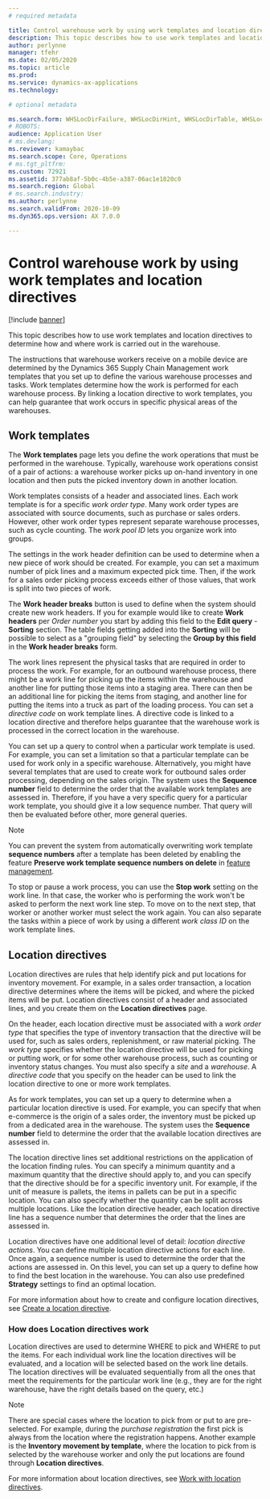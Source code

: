 ```yaml
---
# required metadata

title: Control warehouse work by using work templates and location directives
description: This topic describes how to use work templates and location directives to determine how and where work is carried out in the warehouse.
author: perlynne
manager: tfehr
ms.date: 02/05/2020
ms.topic: article
ms.prod: 
ms.service: dynamics-ax-applications
ms.technology: 

# optional metadata

ms.search.form: WHSLocDirFailure, WHSLocDirHint, WHSLocDirTable, WHSLocDirTableUOM, WHSRFMenuItem, WHSWork, WHSWorkClass, WHSWorkPool, WHSWorkTemplateTable
# ROBOTS: 
audience: Application User
# ms.devlang: 
ms.reviewer: kamaybac
ms.search.scope: Core, Operations
# ms.tgt_pltfrm: 
ms.custom: 72921
ms.assetid: 377ab8af-5b0c-4b5e-a387-06ac1e1820c0
ms.search.region: Global
# ms.search.industry: 
ms.author: perlynne
ms.search.validFrom: 2020-10-09
ms.dyn365.ops.version: AX 7.0.0

---
```


# Control warehouse work by using work templates and location directives

[!include [banner](../includes/banner.md)]

This topic describes how to use work templates and location directives to determine how and where work is carried out in the warehouse.

The instructions that warehouse workers receive on a mobile device are determined by the Dynamics 365 Supply Chain Management work templates that you set up to define the various warehouse processes and tasks. Work templates determine how the work is performed for each warehouse process. By linking a location directive to work templates, you can help guarantee that work occurs in specific physical areas of the warehouses.

## Work templates

The **Work templates** page lets you define the work operations that must be performed in the warehouse. Typically, warehouse work operations consist of a pair of actions: a warehouse worker picks up on-hand inventory in one location and then puts the picked inventory down in another location. 

Work templates consists of a header and associated lines. Each work template is for a specific *work order type*. Many work order types are associated with source documents, such as purchase or sales orders. However, other work order types represent separate warehouse processes, such as cycle counting. The *work pool ID* lets you organize work into groups. 

The settings in the work header definition can be used to determine when a new piece of work should be created. For example, you can set a maximum number of pick lines and a maximum expected pick time. Then, if the work for a sales order picking process exceeds either of those values, that work is split into two pieces of work.

The **Work header breaks** button is used to define when the system should create new work headers. If you for example would like to create **Work headers** per _Order number_ you
start by adding this field to the **Edit query** - **Sorting** section. The table fields getting added into the **Sorting** will be possible to select as a "grouping field" by selecting the **Group by this field** in the **Work header breaks** form.

The work lines represent the physical tasks that are required in order to process the work. For example, for an outbound warehouse process, there might be a work line for picking up the items within the warehouse and another line for putting those items into a staging area. There can then be an additional line for picking the items from staging, and another line for putting the items into a truck as part of the loading process. You can set a *directive code* on work template lines. A directive code is linked to a location directive and therefore helps guarantee that the warehouse work is processed in the correct location in the warehouse. 

You can set up a query to control when a particular work template is used. For example, you can set a limitation so that a particular template can be used for work only in a specific warehouse. Alternatively, you might have several templates that are used to create work for outbound sales order processing, depending on the sales origin. The system uses the **Sequence number** field to determine the order that the available work templates are assessed in. Therefore, if you have a very specific query for a particular work template, you should give it a low sequence number. That query will then be evaluated before other, more general queries.

>[!Note] 
>You can prevent the system from automatically overwriting work template **sequence numbers** after a template has been deleted by enabling the feature **Preserve work template sequence numbers on delete** in [feature management](../../fin-ops-core/fin-ops/get-started/feature-management/feature-management-overview.md).


To stop or pause a work process, you can use the **Stop work** setting on the work line. In that case, the worker who is performing the work won't be asked to perform the next work line step. To move on to the next step, that worker or another worker must select the work again. You can also separate the tasks within a piece of work by using a different *work class ID* on the work template lines.

## Location directives

Location directives are rules that help identify pick and put locations for inventory movement. For example, in a sales order transaction, a location directive determines where the items will be picked, and where the picked items will be put. Location directives consist of a header and associated lines, and you create them on the **Location directives** page. 

On the header, each location directive must be associated with a *work order type* that specifies the type of inventory transaction that the directive will be used for, such as sales orders, replenishment, or raw material picking. The *work type* specifies whether the location directive will be used for picking or putting work, or for some other warehouse process, such as counting or inventory status changes. You must also specify a *site* and a *warehouse*. A *directive code* that you specify on the header can be used to link the location directive to one or more work templates. 

As for work templates, you can set up a query to determine when a particular location directive is used. For example, you can specify that when e-commerce is the origin of a sales order, the inventory must be picked up from a dedicated area in the warehouse. The system uses the **Sequence number** field to determine the order that the available location directives are assessed in.

The location directive lines set additional restrictions on the application of the location finding rules. You can specify a minimum quantity and a maximum quantity that the directive should apply to, and you can specify that the directive should be for a specific inventory unit. For example, if the unit of measure is pallets, the items in pallets can be put in a specific location. You can also specify whether the quantity can be split across multiple locations. Like the location directive header, each location directive line has a sequence number that determines the order that the lines are assessed in.

Location directives have one additional level of detail: *location directive actions*. You can define multiple location directive actions for each line. Once again, a sequence number is used to determine the order that the actions are assessed in. On this level, you can set up a query to define how to find the best location in the warehouse. You can also use predefined **Strategy** settings to find an optimal location.

For more information about how to create and configure location directives, see [Create a location directive](create-location-directive.md).


### How does Location directives work
Location directives are used to determine WHERE to pick and WHERE to put the items.
For each individual work line the location directives will be evaluated, and a location will be selected based on the work line details. The location directives will be evaluated sequentially from all the ones that meet the requirements for the particular work line (e.g., they are for the right warehouse, have the right details based on the query, etc.)

> [!Note]
>There are special cases where the location to pick from or put to are pre-selected.
>For example, during the _purchase registration_ the first pick is always from the location where the registration happens. Another example is the **Inventory movement by template**, where the location to pick from is selected by the warehouse worker and only the put locations are found through **Location directives**.

For more information about location directives, see [Work with location directives](location-directives.md).

<!--HHM: Karl, this can be removed as it is added to locations-directives.md. Leaving it here for your review.
### Multiple SKU

One of the criteria evaluated on the location directive is the **Multiple SKU** option.

The **Multiple SKU** option on the **Location directives** is used for work
lines handling more than one item number (it shows up as blank in the work details and as "Multiple" for the the **Warehouse app** processing pages.

An typical example scenario would be when using a **Work template** setup with more than one *pick/put* pair. Here you might want the search for a specific put ***Staging location type***.

>[!Note]
> You will not be able to use the **Edit query** option when having the **Multiple SKU** enabled because the query cannot evaluate on item level, when having multiple items.
To make sure the desired **Location directive** get selected you can use the **Directive code** to guide the selection of the **Location directive** related to the work template put lines having this **Directive code** assigned.

Unless you always only operate with single item or mixed item operations, it is important to define two **Location directives** for the **_Put_** **Work type**. One with the **Multiple SKU** enabled and another without. Not doing this often results in unexpected business process locations coming from the used **Location directive**. -->

<!--HHM: Karl, this can be removed as it is added to locations-directives.md. Leaving it here for your review.
### Batch enabled
For processes using the **Location directives** to find locations to pick  batch number tracked items from, it is important to select the **Batch enabled** setting on the **Location directive actions** to include the search for locations holding batch number tracked items. -->
